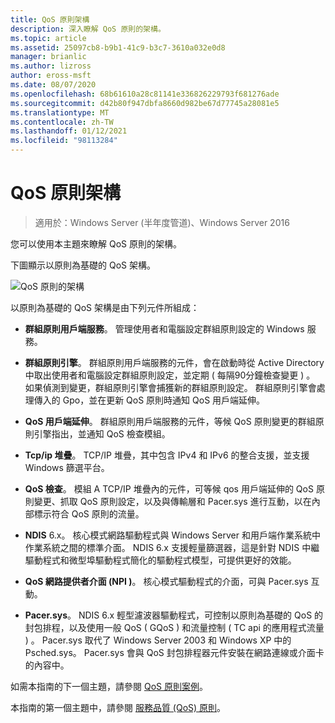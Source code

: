 ```yaml
---
title: QoS 原則架構
description: 深入瞭解 QoS 原則的架構。
ms.topic: article
ms.assetid: 25097cb8-b9b1-41c9-b3c7-3610a032e0d8
manager: brianlic
ms.author: lizross
author: eross-msft
ms.date: 08/07/2020
ms.openlocfilehash: 68b61610a28c81141e336826229793f681276ade
ms.sourcegitcommit: d42b80f947dbfa8660d982be67d77745a28081e5
ms.translationtype: MT
ms.contentlocale: zh-TW
ms.lasthandoff: 01/12/2021
ms.locfileid: "98113284"
---
```

# <a name="qos-policy-architecture"></a>QoS 原則架構

>適用於：Windows Server (半年度管道)、Windows Server 2016

您可以使用本主題來瞭解 QoS 原則的架構。

下圖顯示以原則為基礎的 QoS 架構。

![QoS 原則的架構](../../media/QoS/QoS-Policy-Architecture.jpg)

以原則為基礎的 QoS 架構是由下列元件所組成：

- **群組原則用戶端服務**。 管理使用者和電腦設定群組原則設定的 Windows 服務。

- **群組原則引擎**。 群組原則用戶端服務的元件，會在啟動時從 Active Directory 中取出使用者和電腦設定群組原則設定，並定期 \( 每隔90分鐘檢查變更 \) 。 如果偵測到變更，群組原則引擎會捕獲新的群組原則設定。 群組原則引擎會處理傳入的 Gpo，並在更新 QoS 原則時通知 QoS 用戶端延伸。

- **QoS 用戶端延伸**。 群組原則用戶端服務的元件，等候 QoS 原則變更的群組原則引擎指出，並通知 QoS 檢查模組。

- **Tcp/ip 堆疊**。 TCP/IP 堆疊，其中包含 IPv4 和 IPv6 的整合支援，並支援 Windows 篩選平台。

- **QoS 檢查**。 模組 A TCP/IP 堆疊內的元件，可等候 qos 用戶端延伸的 QoS 原則變更、抓取 QoS 原則設定，以及與傳輸層和 Pacer.sys 進行互動，以在內部標示符合 QoS 原則的流量。

- **NDIS** 6.x。 核心模式網路驅動程式與 Windows Server 和用戶端作業系統中作業系統之間的標準介面。 NDIS 6.x 支援輕量篩選器，這是針對 NDIS 中繼驅動程式和微型埠驅動程式簡化的驅動程式模型，可提供更好的效能。

- **QoS 網路提供者介面 \(NPI \)**。 核心模式驅動程式的介面，可與 Pacer.sys 互動。

- **Pacer.sys**。 NDIS 6.x 輕型濾波器驅動程式，可控制以原則為基礎的 QoS 的封包排程，以及使用一般 QoS \( GQoS \) 和流量控制 \( TC api 的應用程式流量 \) 。 Pacer.sys 取代了 Windows Server 2003 和 Windows XP 中的 Psched.sys。 Pacer.sys 會與 QoS 封包排程器元件安裝在網路連線或介面卡的內容中。

如需本指南的下一個主題，請參閱 [QoS 原則案例](qos-policy-scenarios.md)。

本指南的第一個主題中，請參閱 [服務品質 (QoS) 原則](qos-policy-top.md)。

